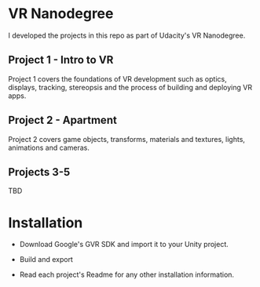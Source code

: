 # VR Nanodegree

I developed the projects in this repo as part of Udacity's VR Nanodegree.

## Project 1 - Intro to VR
Project 1 covers the foundations of VR development such as optics, displays, tracking, stereopsis and the process of building and deploying VR apps. 

## Project 2 - Apartment
Project 2 covers game objects, transforms, materials and textures, lights, animations and cameras. 

## Projects 3-5
TBD


# Installation

* Download Google's GVR SDK and import it to your Unity project.

* Build and export

* Read each project's Readme for any other installation information.

